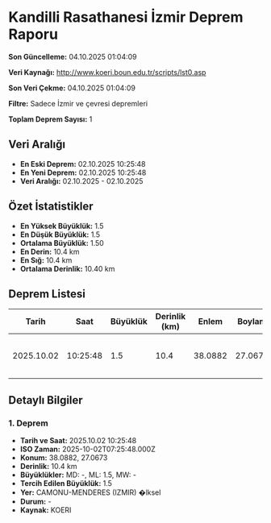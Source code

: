 # Kandilli Rasathanesi İzmir Deprem Raporu

**Son Güncelleme:** 04.10.2025 01:04:09

**Veri Kaynağı:** http://www.koeri.boun.edu.tr/scripts/lst0.asp

**Son Veri Çekme:** 04.10.2025 01:04:09

**Filtre:** Sadece İzmir ve çevresi depremleri

**Toplam Deprem Sayısı:** 1

## Veri Aralığı

- **En Eski Deprem:** 02.10.2025 10:25:48
- **En Yeni Deprem:** 02.10.2025 10:25:48
- **Veri Aralığı:** 02.10.2025 - 02.10.2025

## Özet İstatistikler

- **En Yüksek Büyüklük:** 1.5
- **En Düşük Büyüklük:** 1.5
- **Ortalama Büyüklük:** 1.50
- **En Derin:** 10.4 km
- **En Sığ:** 10.4 km
- **Ortalama Derinlik:** 10.40 km

## Deprem Listesi

| Tarih | Saat | Büyüklük | Derinlik (km) | Enlem | Boylam | Konum | Durum |
|-------|------|----------|---------------|-------|--------|-------|-------|
| 2025.10.02 | 10:25:48 | 1.5 | 10.4 | 38.0882 | 27.0673 | CAMONU-MENDERES (IZMIR) �lksel | - |

## Detaylı Bilgiler

### 1. Deprem

- **Tarih ve Saat:** 2025.10.02 10:25:48
- **ISO Zaman:** 2025-10-02T07:25:48.000Z
- **Konum:** 38.0882, 27.0673
- **Derinlik:** 10.4 km
- **Büyüklükler:** MD: -, ML: 1.5, MW: -
- **Tercih Edilen Büyüklük:** 1.5
- **Yer:** CAMONU-MENDERES (IZMIR) �lksel
- **Durum:** -
- **Kaynak:** KOERI

